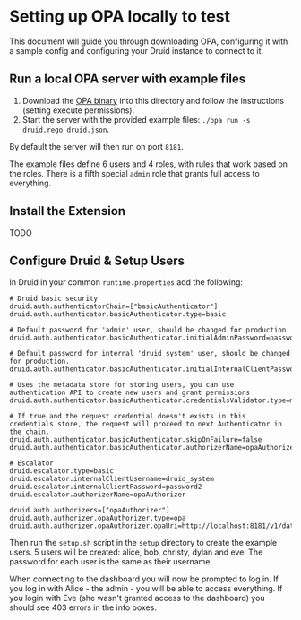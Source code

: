 # Setting up OPA locally to test

This document will guide you through downloading OPA, configuring it with a sample config and configuring your Druid instance to connect to it.

## Run a local OPA server with example files

1. Download the [OPA binary](https://www.openpolicyagent.org/docs/latest/#running-opa) into this directory and follow the instructions (setting execute permissions).
2. Start the server with the provided example files: `./opa run -s druid.rego druid.json`.

By default the server will then run on port `8181`.

The example files define 6 users and 4 roles, with rules that work based on the roles. There is a fifth special `admin` role that grants full access to everything.

## Install the Extension

TODO

## Configure Druid & Setup Users

In Druid in your common `runtime.properties` add the following:

    # Druid basic security
    druid.auth.authenticatorChain=["basicAuthenticator"]
    druid.auth.authenticator.basicAuthenticator.type=basic
    
    # Default password for 'admin' user, should be changed for production.
    druid.auth.authenticator.basicAuthenticator.initialAdminPassword=password1
    
    # Default password for internal 'druid_system' user, should be changed for production.
    druid.auth.authenticator.basicAuthenticator.initialInternalClientPassword=password2
    
    # Uses the metadata store for storing users, you can use authentication API to create new users and grant permissions
    druid.auth.authenticator.basicAuthenticator.credentialsValidator.type=metadata
    
    # If true and the request credential doesn't exists in this credentials store, the request will proceed to next Authenticator in the chain.
    druid.auth.authenticator.basicAuthenticator.skipOnFailure=false
    druid.auth.authenticator.basicAuthenticator.authorizerName=opaAuthorizer
    
    # Escalator
    druid.escalator.type=basic
    druid.escalator.internalClientUsername=druid_system
    druid.escalator.internalClientPassword=password2
    druid.escalator.authorizerName=opaAuthorizer
    
    druid.auth.authorizers=["opaAuthorizer"]
    druid.auth.authorizer.opaAuthorizer.type=opa
    druid.auth.authorizer.opaAuthorizer.opaUri=http://localhost:8181/v1/data/app/druid/allow

Then run the `setup.sh` script in the `setup` directory to create the example users. 5 users will be created: alice, bob, christy, dylan and eve. The password for each user is the same as their username.

When connecting to the dashboard you will now be prompted to log in. If you log in with Alice - the admin - you will be able to access everything. If you login with Eve (she wasn't granted access to the dashboard) you should see 403 errors in the info boxes.
